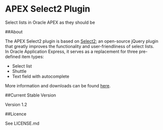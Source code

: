 APEX Select2 Plugin
===================

Select lists in Oracle APEX as they should be

##About

The APEX Select2 plugin is based on [Select2](http://ivaynberg.github.io/select2/index.html);
an open-source jQuery plugin that greatly improves the functionality and user-friendliness of select lists.
In Oracle Application Express, it serves as a replacement for three pre-defined item types:

* Select list
* Shuttle
* Text field with autocomplete

More information and downloads can be found [here](http://apex.oracle.com/pls/apex/f?p=64237:20).

##Current Stable Version

Version 1.2

##Licence

See LICENSE.md
